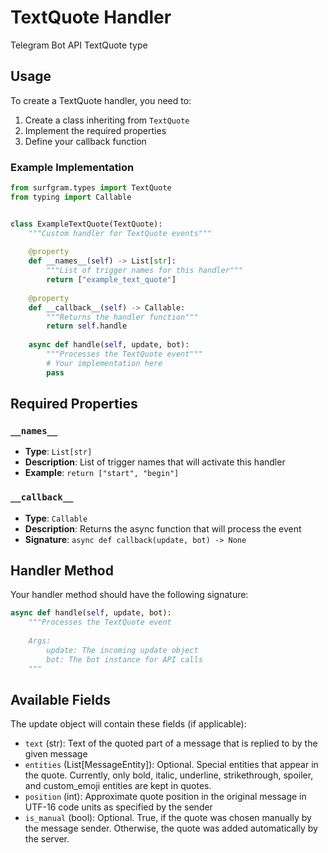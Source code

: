 # TextQuote Handler

Telegram Bot API TextQuote type

## Usage

To create a TextQuote handler, you need to:

1. Create a class inheriting from `TextQuote`
2. Implement the required properties
3. Define your callback function

### Example Implementation

```python
from surfgram.types import TextQuote
from typing import Callable


class ExampleTextQuote(TextQuote):
    """Custom handler for TextQuote events"""
    
    @property
    def __names__(self) -> List[str]:
        """List of trigger names for this handler"""
        return ["example_text_quote"]
    
    @property
    def __callback__(self) -> Callable:
        """Returns the handler function"""
        return self.handle
    
    async def handle(self, update, bot):
        """Processes the TextQuote event"""
        # Your implementation here
        pass
```

## Required Properties

### `__names__`
- **Type**: `List[str]`
- **Description**: List of trigger names that will activate this handler
- **Example**: `return ["start", "begin"]`

### `__callback__`
- **Type**: `Callable`
- **Description**: Returns the async function that will process the event
- **Signature**: `async def callback(update, bot) -> None`

## Handler Method

Your handler method should have the following signature:

```python
async def handle(self, update, bot):
    """Processes the TextQuote event
    
    Args:
        update: The incoming update object
        bot: The bot instance for API calls
    """
```

## Available Fields

The update object will contain these fields (if applicable):

- `text` (str): Text of the quoted part of a message that is replied to by the given message
- `entities` (List[MessageEntity]): Optional. Special entities that appear in the quote. Currently, only bold, italic, underline, strikethrough, spoiler, and custom_emoji entities are kept in quotes.
- `position` (int): Approximate quote position in the original message in UTF-16 code units as specified by the sender
- `is_manual` (bool): Optional. True, if the quote was chosen manually by the message sender. Otherwise, the quote was added automatically by the server.
